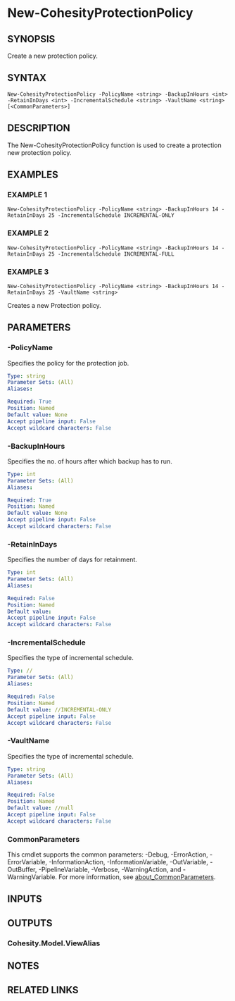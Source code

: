 # New-CohesityProtectionPolicy 

## SYNOPSIS
Create a new protection policy.

## SYNTAX

```
New-CohesityProtectionPolicy -PolicyName <string> -BackupInHours <int> -RetainInDays <int> -IncrementalSchedule <string> -VaultName <string> [<CommonParameters>]
```

## DESCRIPTION
The New-CohesityProtectionPolicy function is used to create a protection new protection policy.

## EXAMPLES

### EXAMPLE 1
```
New-CohesityProtectionPolicy -PolicyName <string> -BackupInHours 14 -RetainInDays 25 -IncrementalSchedule INCREMENTAL-ONLY
```
### EXAMPLE 2
```
New-CohesityProtectionPolicy -PolicyName <string> -BackupInHours 14 -RetainInDays 25 -IncrementalSchedule INCREMENTAL-FULL
```
### EXAMPLE 3
```
New-CohesityProtectionPolicy -PolicyName <string> -BackupInHours 14 -RetainInDays 25 -VaultName <string>
```

Creates a new Protection policy.

## PARAMETERS

### -PolicyName
Specifies the policy for the protection job.

```yaml
Type: string
Parameter Sets: (All)
Aliases:

Required: True
Position: Named
Default value: None
Accept pipeline input: False
Accept wildcard characters: False
```

### -BackupInHours
Specifies the no. of hours after which backup has to run.

```yaml
Type: int
Parameter Sets: (All)
Aliases:

Required: True
Position: Named
Default value: None
Accept pipeline input: False
Accept wildcard characters: False
```

### -RetainInDays
Specifies the number of days for retainment.

```yaml
Type: int
Parameter Sets: (All)
Aliases:

Required: False
Position: Named
Default value: 
Accept pipeline input: False
Accept wildcard characters: False
```

### -IncrementalSchedule
Specifies the type of incremental schedule.

```yaml
Type: //
Parameter Sets: (All)
Aliases:

Required: False
Position: Named
Default value: //INCREMENTAL-ONLY
Accept pipeline input: False
Accept wildcard characters: False
```

### -VaultName
Specifies the type of incremental schedule.

```yaml
Type: string
Parameter Sets: (All)
Aliases:

Required: False
Position: Named
Default value: //null
Accept pipeline input: False
Accept wildcard characters: False
```

### CommonParameters
This cmdlet supports the common parameters: -Debug, -ErrorAction, -ErrorVariable, -InformationAction, -InformationVariable, -OutVariable, -OutBuffer, -PipelineVariable, -Verbose, -WarningAction, and -WarningVariable. For more information, see [about_CommonParameters](http://go.microsoft.com/fwlink/?LinkID=113216).

## INPUTS

## OUTPUTS

### Cohesity.Model.ViewAlias
## NOTES

## RELATED LINKS
